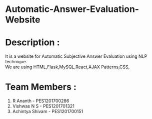 # Automatic-Answer-Evaluation-Website
# Description :
It is a website for Automatic Subjective Answer Evaluation using NLP technique.<br>
We are using HTML,Flask,MySQL,React,AJAX Patterns,CSS,

# Team Members :
1) R Ananth - PES1201700286<br>
2) Vishwas N S - PES1201701321<br>
3) Achintya Shivam - PES1201700151<br>
